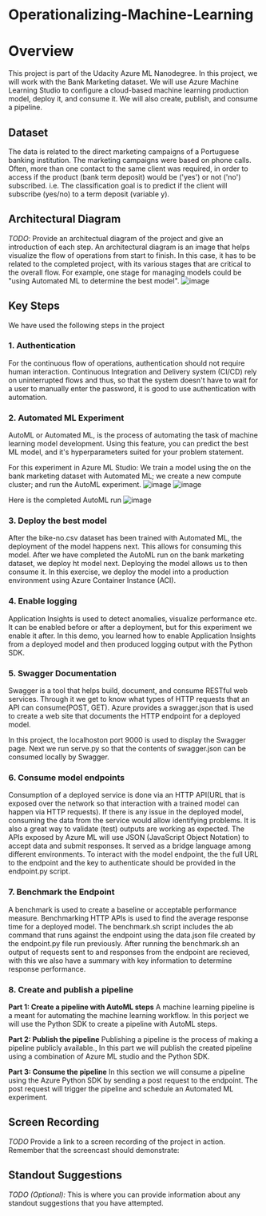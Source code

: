# Operationalizing-Machine-Learning
# Overview
This project is part of the Udacity Azure ML Nanodegree.
In this project, we will work with the Bank Marketing dataset. We will use Azure Machine Learning Studio to configure a cloud-based machine learning production model, deploy it, and consume it. We will also create, publish, and consume a pipeline.

## Dataset
The data is related to the direct marketing campaigns of a Portuguese banking institution. The marketing campaigns were based on phone calls. Often, more than one contact to the same client was required, in order to access if the product (bank term deposit) would be ('yes') or not ('no') subscribed. i.e. The classification goal is to predict if the client will subscribe (yes/no) to a term deposit (variable y).

## Architectural Diagram
*TODO*: Provide an architectual diagram of the project and give an introduction of each step. An architectural diagram is an image that helps visualize the flow of operations from start to finish. In this case, it has to be related to the completed project, with its various stages that are critical to the overall flow. For example, one stage for managing models could be "using Automated ML to determine the best model". 
![image](https://user-images.githubusercontent.com/59551550/106652856-0e1d7280-65bc-11eb-8508-3384857eee10.png)

## Key Steps
We have used the following steps in the project

### 1. Authentication
For the continuous flow of operations, authentication should not require human interaction. Continuous Integration and Delivery system (CI/CD) rely on uninterrupted flows and thus, so that the system doesn't have to wait for a user to manually enter the password, it is good to use authentication with automation.

### 2. Automated ML Experiment
AutoML or Automated ML, is the process of automating the task of machine learning model development. Using this feature, you can predict the best ML model, and it's hyperparameters suited for your problem statement.

For this experiment in Azure ML Studio: We train a model using the on the bank marketing dataset with Automated ML; we create a new compute cluster; and run the AutoML experiment.
![image](https://user-images.githubusercontent.com/59551550/106788519-0ff83c00-6677-11eb-8c6c-67ecbeeccec9.png)
![image](https://user-images.githubusercontent.com/59551550/106787649-fc000a80-6675-11eb-9689-815e71811c10.png) 

Here is the completed AutoML run
![image](https://user-images.githubusercontent.com/59551550/106788891-9280fb80-6677-11eb-8ac2-e77233a71b65.png)

### 3. Deploy the best model
After the bike-no.csv dataset has been trained with Automated ML, the deployment of the model happens next. This allows for consuming this model.
After we have completed the AutoML run on the bank marketing dataset, we deploy ht model next. Deploying the model allows us to then consume it. In this exercise, we deploy the model into a production environment using Azure Container Instance (ACI).

### 4. Enable logging
Application Insights is used to detect anomalies, visualize performance etc. It can be enabled before or after a deployment, but for this experiment we enable it after.
In this demo, you learned how to enable Application Insights from a deployed model and then produced logging output with the Python SDK.

### 5. Swagger Documentation
Swagger is a tool that helps build, document, and consume RESTful web services. Through it we get to know what types of HTTP requests that an API can consume(POST, GET).
Azure provides a swagger.json that is used to create a web site that documents the HTTP endpoint for a deployed model. 

In this project, the localhoston port 9000 is used to display the Swagger page. Next we run serve.py so that the contents of swagger.json can be consumed locally by Swagger.

### 6. Consume model endpoints
Consumption of a deployed service is done via an HTTP API(URL that is exposed over the network so that interaction with a trained model can happen via HTTP requests). If there is any issue in the deployed model, consuming the data from the service would allow identifying problems. It is also a great way to validate (test) outputs are working as expected.
The APIs exposed by Azure ML will use JSON (JavaScript Object Notation) to accept data and submit responses. It served as a bridge language among different environments.
To interact with the model endpoint, the the full URL to the endpoint and the key to authenticate should be provided in the endpoint.py script.

### 7. Benchmark the Endpoint
A benchmark is used to create a baseline or acceptable performance measure. Benchmarking HTTP APIs is used to find the average response time for a deployed model.
The benchmark.sh script includes the ab command that runs against the endpoint using the data.json file created by the endpoint.py file run previously. After running the benchmark.sh an output of requests sent to and responses from the endpoint are recieved, with this we also have a summary with key information to determine response performance.

### 8. Create and publish a pipeline
**Part 1: Create a pipeline with AutoML steps**
A machine learning pipeline is a meant for automating the machine learning workflow. In this porject we will use the Python SDK to create a pipeline with AutoML steps.

**Part 2: Publish the pipeline**
Publishing a pipeline is the process of making a pipeline publicly available., In this part we will publish the created pipeline using a combination of Azure ML studio and the Python SDK.

**Part 3: Consume the pipeline**
In this section we will consume a pipeline using the Azure Python SDK by sending a post request to the endpoint. The post request will trigger the pipeline and schedule an Automated ML experiment.

## Screen Recording
*TODO* Provide a link to a screen recording of the project in action. Remember that the screencast should demonstrate:

## Standout Suggestions
*TODO (Optional):* This is where you can provide information about any standout suggestions that you have attempted.
